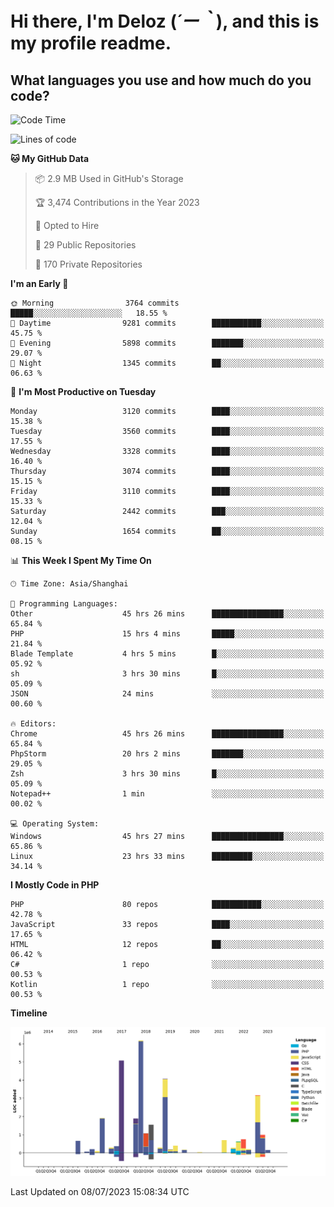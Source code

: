 # **Hi there, I'm Deloz (*´ー｀*), and this is my profile readme.**

## **What languages you use and how much do you code?**

<!--START_SECTION:waka-->
![Code Time](http://img.shields.io/badge/Code%20Time-1%2C863%20hrs%2032%20mins-blue)

![Lines of code](https://img.shields.io/badge/From%20Hello%20World%20I%27ve%20Written-31.3%20million%20lines%20of%20code-blue)

**🐱 My GitHub Data** 

> 📦 2.9 MB Used in GitHub's Storage 
 > 
> 🏆 3,474 Contributions in the Year 2023
 > 
> 💼 Opted to Hire
 > 
> 📜 29 Public Repositories 
 > 
> 🔑 170 Private Repositories 
 > 
**I'm an Early 🐤** 

```text
🌞 Morning                3764 commits        █████░░░░░░░░░░░░░░░░░░░░   18.55 % 
🌆 Daytime                9281 commits        ███████████░░░░░░░░░░░░░░   45.75 % 
🌃 Evening                5898 commits        ███████░░░░░░░░░░░░░░░░░░   29.07 % 
🌙 Night                  1345 commits        ██░░░░░░░░░░░░░░░░░░░░░░░   06.63 % 
```
📅 **I'm Most Productive on Tuesday** 

```text
Monday                   3120 commits        ████░░░░░░░░░░░░░░░░░░░░░   15.38 % 
Tuesday                  3560 commits        ████░░░░░░░░░░░░░░░░░░░░░   17.55 % 
Wednesday                3328 commits        ████░░░░░░░░░░░░░░░░░░░░░   16.40 % 
Thursday                 3074 commits        ████░░░░░░░░░░░░░░░░░░░░░   15.15 % 
Friday                   3110 commits        ████░░░░░░░░░░░░░░░░░░░░░   15.33 % 
Saturday                 2442 commits        ███░░░░░░░░░░░░░░░░░░░░░░   12.04 % 
Sunday                   1654 commits        ██░░░░░░░░░░░░░░░░░░░░░░░   08.15 % 
```


📊 **This Week I Spent My Time On** 

```text
🕑︎ Time Zone: Asia/Shanghai

💬 Programming Languages: 
Other                    45 hrs 26 mins      ████████████████░░░░░░░░░   65.84 % 
PHP                      15 hrs 4 mins       █████░░░░░░░░░░░░░░░░░░░░   21.84 % 
Blade Template           4 hrs 5 mins        █░░░░░░░░░░░░░░░░░░░░░░░░   05.92 % 
sh                       3 hrs 30 mins       █░░░░░░░░░░░░░░░░░░░░░░░░   05.09 % 
JSON                     24 mins             ░░░░░░░░░░░░░░░░░░░░░░░░░   00.60 % 

🔥 Editors: 
Chrome                   45 hrs 26 mins      ████████████████░░░░░░░░░   65.84 % 
PhpStorm                 20 hrs 2 mins       ███████░░░░░░░░░░░░░░░░░░   29.05 % 
Zsh                      3 hrs 30 mins       █░░░░░░░░░░░░░░░░░░░░░░░░   05.09 % 
Notepad++                1 min               ░░░░░░░░░░░░░░░░░░░░░░░░░   00.02 % 

💻 Operating System: 
Windows                  45 hrs 27 mins      ████████████████░░░░░░░░░   65.86 % 
Linux                    23 hrs 33 mins      █████████░░░░░░░░░░░░░░░░   34.14 % 
```

**I Mostly Code in PHP** 

```text
PHP                      80 repos            ███████████░░░░░░░░░░░░░░   42.78 % 
JavaScript               33 repos            ████░░░░░░░░░░░░░░░░░░░░░   17.65 % 
HTML                     12 repos            ██░░░░░░░░░░░░░░░░░░░░░░░   06.42 % 
C#                       1 repo              ░░░░░░░░░░░░░░░░░░░░░░░░░   00.53 % 
Kotlin                   1 repo              ░░░░░░░░░░░░░░░░░░░░░░░░░   00.53 % 
```



**Timeline**

![Lines of Code chart](https://raw.githubusercontent.com/deloz/deloz/main/assets/bar_graph.png)


 Last Updated on 08/07/2023 15:08:34 UTC
<!--END_SECTION:waka-->
